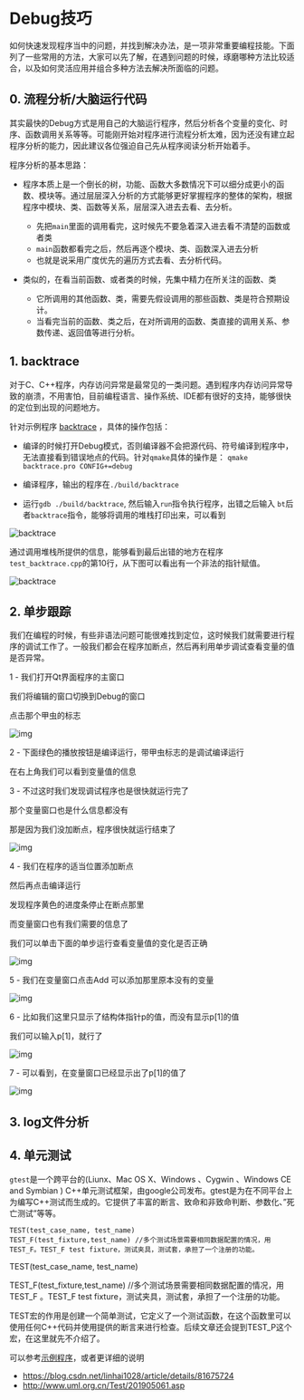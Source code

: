 # Debug技巧

如何快速发现程序当中的问题，并找到解决办法，是一项非常重要编程技能。下面列了一些常用的方法，大家可以先了解，在遇到问题的时候，琢磨哪种方法比较适合，以及如何灵活应用并组合多种方法去解决所面临的问题。

## 0. 流程分析/大脑运行代码

其实最快的Debug方式是用自己的大脑运行程序，然后分析各个变量的变化、时序、函数调用关系等等。可能刚开始对程序进行流程分析太难，因为还没有建立起程序分析的能力，因此建议各位强迫自己先从程序阅读分析开始着手。

程序分析的基本思路：

* 程序本质上是一个倒长的树，功能、函数大多数情况下可以细分成更小的函数、模块等。通过层层深入分析的方式能够更好掌握程序的整体的架构，根据程序中模块、类、函数等关系，层层深入进去去看、去分析。
	- 先把`main`里面的调用看完，这时候先不要急着深入进去看不清楚的函数或者类
	- `main`函数都看完之后，然后再逐个模块、类、函数深入进去分析
	- 也就是说采用广度优先的遍历方式去看、去分析代码。

* 类似的，在看当前函数、或者类的时候，先集中精力在所关注的函数、类

	- 它所调用的其他函数、类，需要先假设调用的那些函数、类是符合预期设计。
	- 当看完当前的函数、类之后，在对所调用的函数、类直接的调用关系、参数传递、返回值等进行分析。

   


## 1. backtrace

对于C、C++程序，内存访问异常是最常见的一类问题。遇到程序内存访问异常导致的崩溃，不用害怕，目前编程语言、操作系统、IDE都有很好的支持，能够很快的定位到出现的问题地方。

针对示例程序 [backtrace](backtrace) ，具体的操作包括：

* 编译的时候打开Debug模式，否则编译器不会把源代码、符号编译到程序中，无法直接看到错误地点的代码。针对`qmake`具体的操作是： `qmake backtrace.pro CONFIG+=debug`

* 编译程序，输出的程序在`./build/backtrace`

* 运行`gdb ./build/backtrace`, 然后输入`run`指令执行程序，出错之后输入 `bt`后者`backtrace`指令，能够将调用的堆栈打印出来，可以看到

![backtrace](images/backtrace_demo1.png)

通过调用堆栈所提供的信息，能够看到最后出错的地方在程序`test_backtrace.cpp`的第10行，从下图可以看出有一个非法的指针赋值。

![backtrace](images/backtrace_demo2.png)



## 2. 单步跟踪

我们在编程的时候，有些非语法问题可能很难找到定位，这时候我们就需要进行程序的调试工作了。一般我们都会在程序加断点，然后再利用单步调试查看变量的值是否异常。



1 - 我们打开Qt界面程序的主窗口

我们将编辑的窗口切换到Debug的窗口

点击那个甲虫的标志

![img](images/qtcreator_debug_01.png)



2 - 下面绿色的播放按钮是编译运行，带甲虫标志的是调试编译运行

在右上角我们可以看到变量值的信息


3 - 不过这时我们发现调试程序也是很快就运行完了

那个变量窗口也是什么信息都没有

那是因为我们没加断点，程序很快就运行结束了

![img](images/qtcreator_debug_02.png)



4 - 我们在程序的适当位置添加断点

然后再点击编译运行

发现程序黄色的进度条停止在断点那里

而变量窗口也有我们需要的信息了

我们可以单击下面的单步运行查看变量值的变化是否正确

![img](images/qtcreator_debug_03.png)



5 - 我们在变量窗口点击Add 可以添加那里原本没有的变量

![img](images/qtcreator_debug_04.png)



6 - 比如我们这里只显示了结构体指针p的值，而没有显示p[1]的值

我们可以输入p[1]，就行了

![img](images/qtcreator_debug_05.png)



7 - 可以看到，在变量窗口已经显示出了p[1]的值了

![img](images/qtcreator_debug_06.png)

## 3. log文件分析

## 4. 单元测试
`gtest`是一个跨平台的(Liunx、Mac OS X、Windows 、Cygwin 、Windows CE and Symbian ) C++单元测试框架，由google公司发布。gtest是为在不同平台上为编写C++测试而生成的。它提供了丰富的断言、致命和非致命判断、参数化、”死亡测试”等等。

```
TEST(test_case_name, test_name)
TEST_F(test_fixture,test_name) //多个测试场景需要相同数据配置的情况，用TEST_F。TEST_F test fixture，测试夹具，测试套，承担了一个注册的功能。
```

TEST(test_case_name, test_name)

TEST_F(test_fixture,test_name) //多个测试场景需要相同数据配置的情况，用 TEST_F 。TEST_F test fixture，测试夹具，测试套，承担了一个注册的功能。

TEST宏的作用是创建一个简单测试，它定义了一个测试函数，在这个函数里可以使用任何C++代码并使用提供的断言来进行检查。后续文章还会提到TEST_P这个宏，在这里就先不介绍了。

可以参考[示例程序](module_test)，或者更详细的说明
* https://blog.csdn.net/linhai1028/article/details/81675724
* http://www.uml.org.cn/Test/201905061.asp